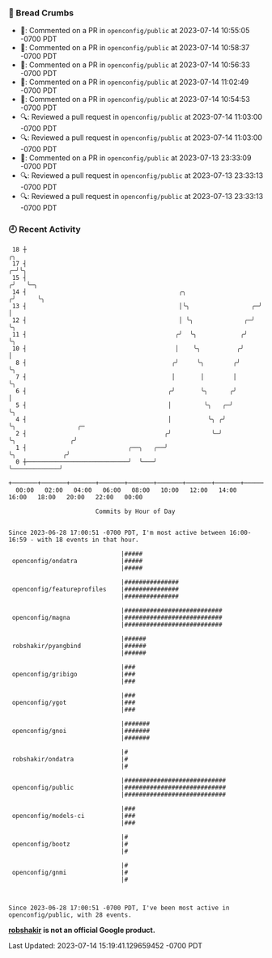 ### 🍞 Bread Crumbs

 * 💬: Commented on a PR in  `openconfig/public` at 2023-07-14 10:55:05 -0700 PDT
 * 💬: Commented on a PR in  `openconfig/public` at 2023-07-14 10:58:37 -0700 PDT
 * 💬: Commented on a PR in  `openconfig/public` at 2023-07-14 10:56:33 -0700 PDT
 * 💬: Commented on a PR in  `openconfig/public` at 2023-07-14 11:02:49 -0700 PDT
 * 💬: Commented on a PR in  `openconfig/public` at 2023-07-14 10:54:53 -0700 PDT
 * 🔍: Reviewed a pull request in  `openconfig/public` at 2023-07-14 11:03:00 -0700 PDT
 * 🔍: Reviewed a pull request in  `openconfig/public` at 2023-07-14 11:03:00 -0700 PDT
 * 💬: Commented on a PR in  `openconfig/public` at 2023-07-13 23:33:09 -0700 PDT
 * 🔍: Reviewed a pull request in  `openconfig/public` at 2023-07-13 23:33:13 -0700 PDT
 * 🔍: Reviewed a pull request in  `openconfig/public` at 2023-07-13 23:33:13 -0700 PDT

### 🕘 Recent Activity
```
 18 ┼                                                                    ╭╮
 17 ┤                                                                  ╭─╯╰╮
 15 ┤                                                                 ╭╯   ╰─╮
 14 ┤                                          ╭╮                    ╭╯      ╰╮
 13 ┤                                          │╰╮                 ╭─╯        │
 12 ┤                                          │ ╰╮              ╭─╯          ╰╮
 11 ┤                                         ╭╯  ╰╮            ╭╯             ╰╮
 10 ┤                                         │    ╰╮          ╭╯               │
  8 ┤                                        ╭╯     ╰╮        ╭╯                ╰╮
  7 ┤                                        │       │        │                  ╰╮
  6 ┤                                       ╭╯       ╰╮      ╭╯                   │
  5 ┤                                       │         ╰╮   ╭─╯                    ╰╮
  4 ┤                                       │          ╰╮ ╭╯                       ╰╮                 ╭─
  2 ┤                                      ╭╯           ╰─╯                         ╰╮               ╭╯
  1 ┤                            ╭──╮   ╭──╯                                         ╰╮             ╭╯
  0 ┼────────────────────────────╯  ╰───╯                                             ╰─────────────╯
    +───────+───────+───────+───────+───────+───────+───────+───────+───────+───────+───────+───────+────
  00:00   02:00   04:00   06:00   08:00   10:00   12:00   14:00   16:00   18:00   20:00   22:00   00:00   

						Commits by Hour of Day


Since 2023-06-28 17:00:51 -0700 PDT, I'm most active between 16:00-16:59 - with 18 events in that hour.

```



```
                               |#####
 openconfig/ondatra            |#####
                               |#####

                               |###############
 openconfig/featureprofiles    |###############
                               |###############

                               |###########################
 openconfig/magna              |###########################
                               |###########################

                               |######
 robshakir/pyangbind           |######
                               |######

                               |###
 openconfig/gribigo            |###
                               |###

                               |###
 openconfig/ygot               |###
                               |###

                               |#######
 openconfig/gnoi               |#######
                               |#######

                               |#
 robshakir/ondatra             |#
                               |#

                               |############################
 openconfig/public             |############################
                               |############################

                               |###
 openconfig/models-ci          |###
                               |###

                               |#
 openconfig/bootz              |#
                               |#

                               |#
 openconfig/gnmi               |#
                               |#



Since 2023-06-28 17:00:51 -0700 PDT, I've been most active in openconfig/public, with 28 events.

```
**[robshakir](mailto:robjs@google.com) is not an official Google product.**  


Last Updated: 2023-07-14 15:19:41.129659452 -0700 PDT

